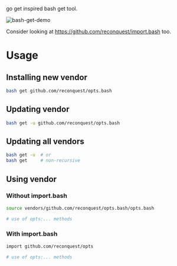 go get inspired bash get tool.

![bash-get-demo](https://cloud.githubusercontent.com/assets/674812/15053474/ad59e10c-1324-11e6-817d-ccf805ec9fef.gif)

Consider looking at https://github.com/reconquest/import.bash too.

# Usage

## Installing new vendor

```bash
bash get github.com/reconquest/opts.bash
```

## Updating vendor

```bash
bash get -u github.com/reconquest/opts.bash
```

## Updating all vendors

```bash
bash get -u  # or
bash get     # non-recursive
```

## Using vendor

### Without import.bash

```bash
source vendors/github.com/reconquest/opts.bash/opts.bash

# use of opts:... methods
```

### With import.bash

```bash
import github.com/reconquest/opts

# use of opts:... methods
```
